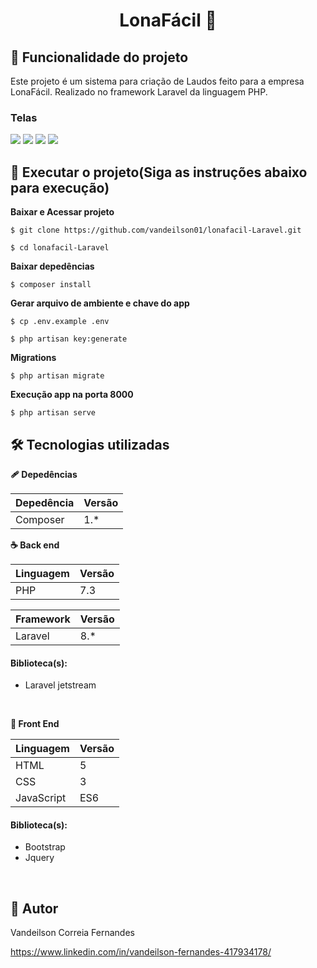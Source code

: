 <h1 align="center"> 
	 LonaFácil 🚀  
</h1>


## :hammer: Funcionalidade do projeto

 Este projeto é um sistema para criação de Laudos feito para a empresa LonaFácil. Realizado no framework Laravel da linguagem PHP.

<h3>Telas</h3>

<img src="https://user-images.githubusercontent.com/60020510/194411164-9aa64dc0-e7e5-4b47-93e2-755f0a933d55.png">
<img src="https://user-images.githubusercontent.com/60020510/194411161-d397e5b9-5bbb-4b53-bc3c-66c615406bdb.png">
<img src="https://user-images.githubusercontent.com/60020510/194411159-0d4adc8c-1c2a-4994-b129-76d96127ca06.png">
<img src="https://user-images.githubusercontent.com/60020510/194411153-9ce9be39-b87c-42f1-a32e-a28fd2dd7aa5.png">


## 🚗 Executar o projeto(Siga as instruções abaixo para execução)

**Baixar e Acessar projeto**

```
$ git clone https://github.com/vandeilson01/lonafacil-Laravel.git

$ cd lonafacil-Laravel
```

**Baixar depedências**
```
$ composer install
```

**Gerar arquivo de ambiente e chave do app**
```
$ cp .env.example .env

$ php artisan key:generate
```

**Migrations**
```
$ php artisan migrate
```

**Execução app na porta 8000**
```
$ php artisan serve
```

## 🛠️ Tecnologias utilizadas

**🩹 Depedências**

| Depedência | Versão |
| --- | --- |
| Composer | 1.* |

**☕ Back end**

| Linguagem | Versão |
| --- | --- |
| PHP | 7.3 | 8.0 |

| Framework | Versão |
| --- | --- |
| Laravel | 8.* |

 <h4>Biblioteca(s): </h4>
 
- Laravel jetstream

<br/>

**🎨 Front End**

| Linguagem | Versão |
| --- | --- |
| HTML | 5 |
| CSS | 3 |
| JavaScript | ES6 |

 <h4>Biblioteca(s): </h4>
 
- Bootstrap
- Jquery

<br/>

## 🙂 Autor

Vandeilson Correia Fernandes

https://www.linkedin.com/in/vandeilson-fernandes-417934178/
